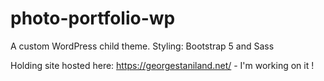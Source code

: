 # photo-portfolio-wp

A custom WordPress child theme.
Styling: Bootstrap 5 and Sass

Holding site hosted here: https://georgestaniland.net/ - I'm working on it !


